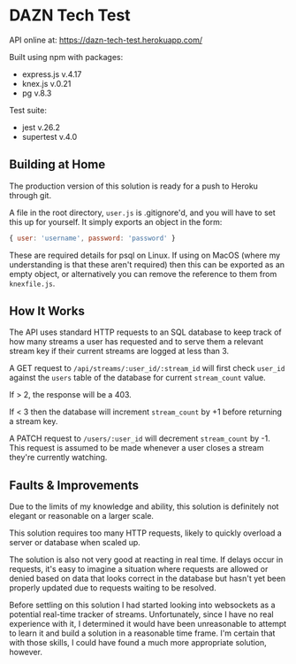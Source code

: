 # DAZN Tech Test

API online at: https://dazn-tech-test.herokuapp.com/

Built using npm with packages:
  - express.js v.4.17
  - knex.js v.0.21
  - pg v.8.3

Test suite: 
  - jest v.26.2
  - supertest v.4.0

## Building at Home

The production version of this solution is ready for a push to Heroku through git.

A file in the root directory, `user.js` is .gitignore'd, and you will have to set this up for yourself. It simply exports an object in the form:

``` javascript
{ user: 'username', password: 'password' }
```

These are required details for psql on Linux. If using on MacOS (where my understanding is that these aren't required) then this can be exported as an empty object, or alternatively you can remove the reference to them from `knexfile.js`.

## How It Works

The API uses standard HTTP requests to an SQL database to keep track of how many streams a user has requested and to serve them a relevant stream key if their current streams are logged at less than 3.

A GET request to `/api/streams/:user_id/:stream_id` will first check `user_id` against the `users` table of the database for current `stream_count` value.

If > 2, the response will be a 403.

If < 3 then the database will increment `stream_count` by +1 before returning a stream key.

A PATCH request to `/users/:user_id` will decrement `stream_count` by -1. This request is assumed to be made whenever a user closes a stream they're currently watching.

## Faults & Improvements

Due to the limits of my knowledge and ability, this solution is definitely not elegant or reasonable on a larger scale.

This solution requires too many HTTP requests, likely to quickly overload a server or database when scaled up.

The solution is also not very good at reacting in real time. If delays occur in requests, it's easy to imagine a situation where requests are allowed or denied based on data that looks correct in the database but hasn't yet been properly updated due to requests waiting to be resolved.

Before settling on this solution I had started looking into websockets as a potential real-time tracker of streams. Unfortunately, since I have no real experience with it, I determined it would have been unreasonable to attempt to learn it and build a solution in a reasonable time frame. I'm certain that with those skills, I could have found a much more appropriate solution, however.